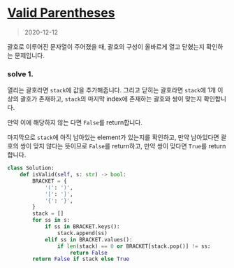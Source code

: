 # [Valid Parentheses](https://leetcode.com/problems/valid-parentheses/submissions/)

> 2020-12-12

괄호로 이루어진 문자열이 주어졌을 때, 괄호의 구성이 올바르게 열고 닫혔는지 확인하는 문제입니다.

### solve 1.
열리는 괄호라면 `stack`에 값을 추가해줍니다. 그리고 닫히는 괄호라면
`stack`에 1개 이상의 괄호가 존재하고, `stack`의 마지막 index에 존재하는 괄호와 쌍이 맞는지 확인합니다.

만약 이에 해당하지 않는 다면 `False`를 return합니다.

마지막으로 `stack`에 아직 남아있는 element가 있는지를 확인하고, 만약 남아있다면 괄호의 쌍이 맞지 않다는 뜻이므로 `False`를 return하고,
만약 쌍이 맞다면 `True`를 return합니다.

```python
class Solution:
    def isValid(self, s: str) -> bool:
        BRACKET = {
            '(': ')',
            '[': ']',
            '{': '}',
        }
        stack = []
        for ss in s:
            if ss in BRACKET.keys():
                stack.append(ss)
            elif ss in BRACKET.values():
                if len(stack) == 0 or BRACKET[stack.pop()] != ss:
                    return False
        return False if stack else True
```
